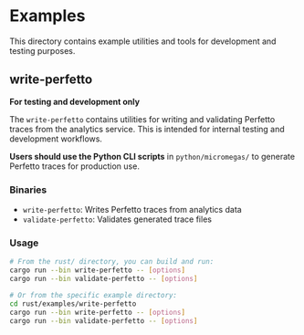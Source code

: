 # Examples

This directory contains example utilities and tools for development and testing purposes.

## write-perfetto

**For testing and development only**

The `write-perfetto` contains utilities for writing and validating Perfetto traces from the analytics service. This is intended for internal testing and development workflows.

**Users should use the Python CLI scripts** in `python/micromegas/` to generate Perfetto traces for production use.

### Binaries

- `write-perfetto`: Writes Perfetto traces from analytics data
- `validate-perfetto`: Validates generated trace files

### Usage

```bash
# From the rust/ directory, you can build and run:
cargo run --bin write-perfetto -- [options]
cargo run --bin validate-perfetto -- [options]

# Or from the specific example directory:
cd rust/examples/write-perfetto
cargo run --bin write-perfetto -- [options]
cargo run --bin validate-perfetto -- [options]
```